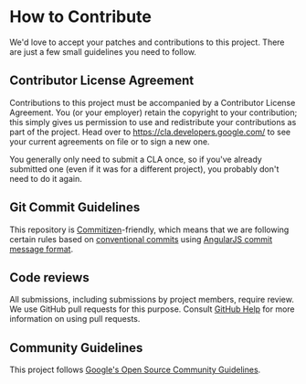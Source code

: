 # How to Contribute

We'd love to accept your patches and contributions to this project. There are
just a few small guidelines you need to follow.

## Contributor License Agreement

Contributions to this project must be accompanied by a Contributor License
Agreement. You (or your employer) retain the copyright to your contribution;
this simply gives us permission to use and redistribute your contributions as
part of the project. Head over to <https://cla.developers.google.com/> to see
your current agreements on file or to sign a new one.

You generally only need to submit a CLA once, so if you've already submitted one
(even if it was for a different project), you probably don't need to do it
again.

## Git Commit Guidelines

This repository is [Commitizen](http://commitizen.github.io/cz-cli/)-friendly, which 
means that we are following certain rules based on [conventional commits](https://www.conventionalcommits.org/en/v1.0.0-beta.4/) 
using [AngularJS commit message format](https://github.com/angular/angular/blob/master/CONTRIBUTING.md#-commit-message-format).

## Code reviews

All submissions, including submissions by project members, require review. We
use GitHub pull requests for this purpose. Consult
[GitHub Help](https://help.github.com/articles/about-pull-requests/) for more
information on using pull requests.

## Community Guidelines

This project follows
[Google's Open Source Community Guidelines](https://opensource.google.com/conduct/).